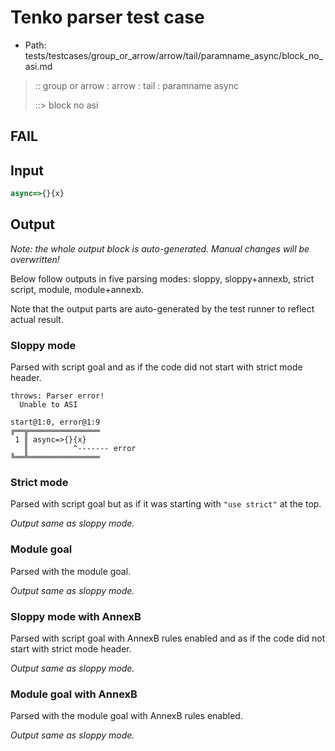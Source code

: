 # Tenko parser test case

- Path: tests/testcases/group_or_arrow/arrow/tail/paramname_async/block_no_asi.md

> :: group or arrow : arrow : tail : paramname async
>
> ::> block no asi
>
> 

## FAIL

## Input

`````js
async=>{}{x}
`````

## Output

_Note: the whole output block is auto-generated. Manual changes will be overwritten!_

Below follow outputs in five parsing modes: sloppy, sloppy+annexb, strict script, module, module+annexb.

Note that the output parts are auto-generated by the test runner to reflect actual result.

### Sloppy mode

Parsed with script goal and as if the code did not start with strict mode header.

`````
throws: Parser error!
  Unable to ASI

start@1:0, error@1:9
╔══╦════════════════
 1 ║ async=>{}{x}
   ║          ^------- error
╚══╩════════════════

`````

### Strict mode

Parsed with script goal but as if it was starting with `"use strict"` at the top.

_Output same as sloppy mode._

### Module goal

Parsed with the module goal.

_Output same as sloppy mode._

### Sloppy mode with AnnexB

Parsed with script goal with AnnexB rules enabled and as if the code did not start with strict mode header.

_Output same as sloppy mode._

### Module goal with AnnexB

Parsed with the module goal with AnnexB rules enabled.

_Output same as sloppy mode._
